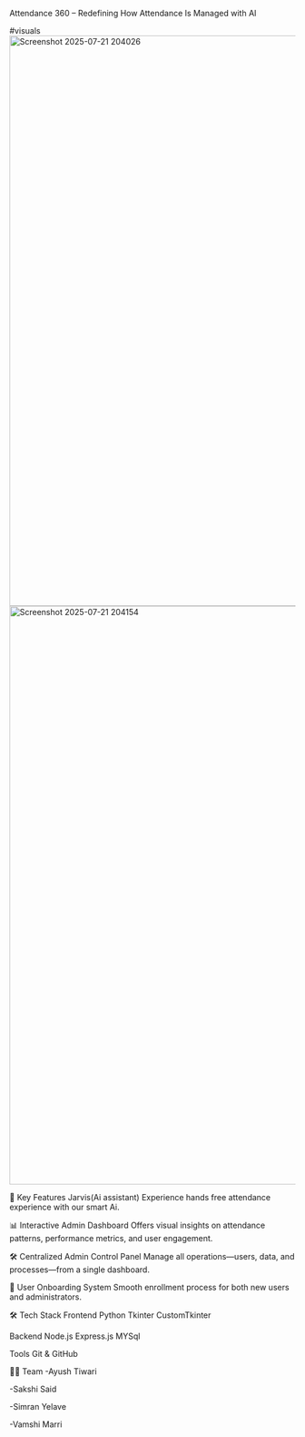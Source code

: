 Attendance 360 – Redefining How Attendance Is Managed with AI

#visuals
<img width="1918" height="1003" alt="Screenshot 2025-07-21 204026" src="https://github.com/user-attachments/assets/3061bd4e-ea29-43a8-aea4-bf00c1b6df17" />
<img width="1919" height="1017" alt="Screenshot 2025-07-21 204154" src="https://github.com/user-attachments/assets/fbfbae08-b089-48aa-85ad-ddae224c6c0d" />


🔑 Key Features
Jarvis(Ai assistant)
Experience hands free attendance experience with our smart Ai.

📊 Interactive Admin Dashboard
Offers visual insights on attendance patterns, performance metrics, and user engagement.

🛠️ Centralized Admin Control Panel
Manage all operations—users, data, and processes—from a single dashboard.

👥 User Onboarding System
Smooth enrollment process for both new users and administrators.

🛠️ Tech Stack
Frontend
Python
Tkinter
CustomTkinter

Backend
Node.js
Express.js
MYSql

Tools
Git & GitHub

👨‍💻 Team
-Ayush Tiwari

-Sakshi Said

-Simran Yelave 

-Vamshi Marri 

